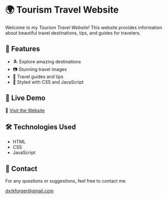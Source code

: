 # 🌍 Tourism Travel Website  

Welcome to my *Tourism Travel Website*! This website provides information about beautiful travel destinations, tips, and guides for travelers.  

## 📌 Features  
- 🏝 Explore amazing destinations  
- 📷 Stunning travel images  
- 📜 Travel guides and tips  
- 🎨 Styled with CSS and JavaScript  

## 🚀 Live Demo  
🔗 [Visit the Website](https://priah007.github.io/tourism.travel/)  

## 🛠 Technologies Used  
- HTML  
- CSS  
- JavaScript  

## 📩 Contact  
For any questions or suggestions, feel free to contact me.  

dxrkforger@gmail.com
